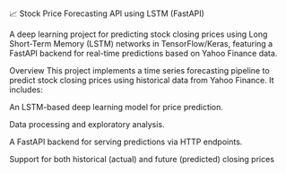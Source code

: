 📈 Stock Price Forecasting API using LSTM (FastAPI)

A deep learning project for predicting stock closing prices using Long Short-Term Memory (LSTM) networks in TensorFlow/Keras, featuring a FastAPI backend for real-time predictions based on Yahoo Finance data.

Overview
This project implements a time series forecasting pipeline to predict stock closing prices using historical data from Yahoo Finance. It includes:

An LSTM-based deep learning model for price prediction.

Data processing and exploratory analysis.

A FastAPI backend for serving predictions via HTTP endpoints.

Support for both historical (actual) and future (predicted) closing prices

